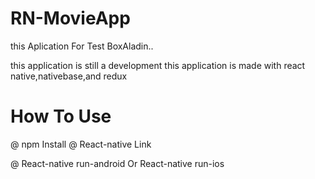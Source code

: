 # RN-MovieApp
this Aplication For Test BoxAladin..

this application is still a development
this application is made with react native,nativebase,and redux

# How To Use 
 
@ npm Install
@ React-native Link

@ React-native run-android Or React-native run-ios
